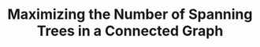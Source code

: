 ---
title: "Maximizing the Number of Spanning Trees in a Connected Graph"
collection: publications
permalink: /publication/Maximizing the Number of Spanning Trees in a Connected Graph
venue: 'manuscript'
paperurl: 'https://arxiv.org/abs/1804.02785'
authors: '(alphabetical ordering) Huan Li, Stacy Patterson, Yuhao Yi, Zhongzhi Zhang'
---